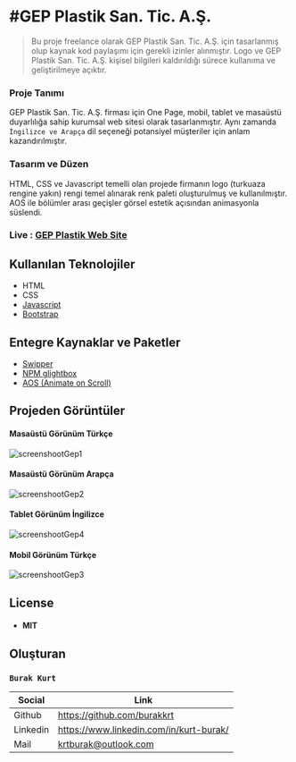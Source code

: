 # #GEP Plastik San. Tic. A.Ş.

> Bu proje freelance olarak GEP Plastik San. Tic. A.Ş. için tasarlanmış olup kaynak kod paylaşımı için gerekli izinler alınmıştır.
> Logo ve GEP Plastik San. Tic. A.Ş. kişisel bilgileri kaldırıldığı sürece kullanıma ve geliştirilmeye açıktır.

### Proje Tanımı
GEP Plastik San. Tic. A.Ş. firması için One Page, mobil, tablet ve masaüstü duyarlılığa sahip kurumsal web sitesi olarak tasarlanmıştır.
Aynı zamanda `İngilizce ve Arapça` dil seçeneği potansiyel müşteriler için anlam kazandırılmıştır.

### Tasarım ve Düzen
HTML, CSS ve Javascript temelli olan projede firmanın logo (turkuaza rengine yakın) rengi temel alınarak renk paleti oluşturulmuş ve kullanılmıştır.
AOS ile bölümler arası geçişler görsel estetik açısından animasyonla süslendi.

### Live : [GEP Plastik Web Site](https://gep-plastik.netlify.app)

## Kullanılan Teknolojiler
- HTML
- CSS
- [Javascript](https://www.javascript.com)
- [Bootstrap](https://getbootstrap.com)

## Entegre Kaynaklar ve Paketler
- [Swipper](https://swiperjs.com)
- [NPM glightbox](https://www.npmjs.com/package/glightbox)
- [AOS (Animate on Scroll)](https://michalsnik.github.io/aos/)

## Projeden Görüntüler
#### Masaüstü Görünüm Türkçe
![screenshootGep1](https://user-images.githubusercontent.com/99482906/202310315-e912dd02-4545-4739-a6bb-6ef0f6b6ae7c.png)
#### Masaüstü Görünüm Arapça
![screenshootGep2](https://user-images.githubusercontent.com/99482906/202310326-a8e841c4-20a3-4b4a-a8ac-ee6892db62cc.png)
#### Tablet Görünüm İngilizce
![screenshootGep4](https://user-images.githubusercontent.com/99482906/202310464-a90f1b06-2fd5-45ac-96ed-81b75b5edd21.png)
#### Mobil Görünüm Türkçe
![screenshootGep3](https://user-images.githubusercontent.com/99482906/202310338-96a8ea3f-4e7c-4d7f-99bf-409d8822c21d.png)

## License
- #### MIT

## Oluşturan
### `Burak Kurt`
| Social | Link |
| ------ | ------ |
| Github | https://github.com/burakkrt |
| Linkedin | https://www.linkedin.com/in/kurt-burak/ |
| Mail | krtburak@outlook.com |

